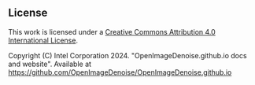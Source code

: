 ## License

This work is licensed under a [Creative Commons Attribution 4.0 International License](http://creativecommons.org/licenses/by/4.0).

Copyright (C) Intel Corporation 2024. "OpenImageDenoise.github.io docs and website". Available at https://github.com/OpenImageDenoise/OpenImageDenoise.github.io
